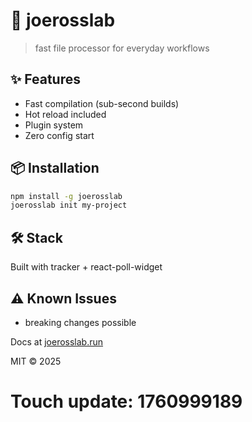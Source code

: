 # 🚀 joerosslab

> fast file processor for everyday workflows

## ✨ Features

- Fast compilation (sub-second builds)
- Hot reload included
- Plugin system
- Zero config start

## 📦 Installation

```bash
npm install -g joerosslab
joerosslab init my-project
```

## 🛠️ Stack

Built with tracker + react-poll-widget

## ⚠️ Known Issues

- breaking changes possible

Docs at [joerosslab.run](https://joerosslab.run)

MIT © 2025

# Touch update: 1760999189
